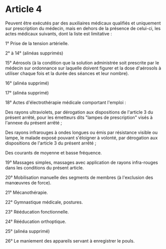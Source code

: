 # Article 4

Peuvent être exécutés par des auxiliaires médicaux qualifiés et uniquement sur prescription du médecin, mais en dehors de la présence de celui-ci, les actes médicaux suivants, dont la liste est limitative :

1° Prise de la tension artérielle.

2° à 14° (alinéas supprimés)

15° Aérosols (à la condition que la solution administrée soit prescrite par le médecin sur ordonnance sur laquelle doivent figurer et la dose d'aérosols à utiliser chaque fois et la durée des séances et leur nombre).

16° (alinéa supprimé)

17° (alinéa supprimé)

18° Actes d'électrothérapie médicale comportant l'emploi :

Des rayons ultraviolets, par dérogation aux dispositions de l'article 3 du présent arrêté, pour les émetteurs dits "lampes de prescription" visés à l'annexe du présent arrêté ;

Des rayons infrarouges à ondes longues ou émis par résistance visible ou lampe, le malade exposé pouvant s'éloigner à volonté, par dérogation aux dispositions de l'article 3 du présent arrêté ;

Des courants de moyenne et basse fréquence.

19° Massages simples, massages avec application de rayons infra-rouges dans les conditions du présent article.

20° Mobilisation manuelle des segments de membres (à l'exclusion des manœuvres de force).

21° Mécanothérapie.

22° Gymnastique médicale, postures.

23° Rééducation fonctionnelle.

24° Rééducation orthoptique.

25° (alinéa supprimé)

26° Le maniement des appareils servant à enregistrer le pouls.

